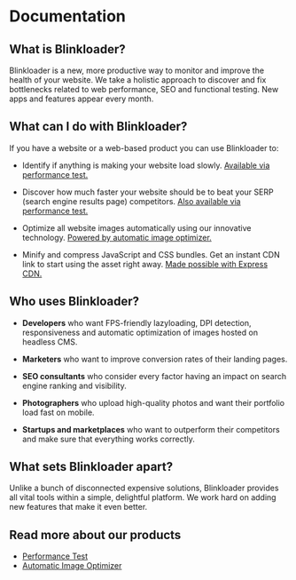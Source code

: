# Documentation

## What is Blinkloader?

Blinkloader is a new, more productive way to monitor and
improve the health of your website. We take a holistic approach
to discover and fix bottlenecks related to web performance,
SEO and functional testing. New apps and features appear every
month.

## What can I do with Blinkloader?

If you have a website or a web-based product
you can use Blinkloader to:

* Identify if anything is making your website load slowly.
<a href='https://blinkloader.com/test' target='_blank'>Available via performance test.</a>

* Discover how much faster your website should be to beat your
SERP (search engine results page) competitors.
<a href='https://blinkloader.com/test' target='_blank'>Also available via performance test.</a>

* Optimize all website images automatically using our innovative
technology.
<a href='https://blinkloader.com/image-optimizer' target='_blank'>Powered by automatic image optimizer.</a>

* Minify and compress JavaScript and CSS bundles. Get an instant
CDN link to start using the asset right away.
<a href='https://blinkloader.com/express-cdn' target='_blank'>Made possible with Express CDN.</a>

## Who uses Blinkloader?

* **Developers** who want FPS-friendly lazyloading, DPI detection, responsiveness
and automatic optimization of images hosted on headless CMS.

* **Marketers** who want to improve conversion rates of their landing pages.

* **SEO consultants** who consider every factor having an impact on search engine ranking and visibility.

* **Photographers** who upload high-quality photos and want their portfolio load fast on mobile.

* **Startups and marketplaces** who want to outperform their competitors and make sure that everything works correctly.

## What sets Blinkloader apart?

Unlike a bunch of disconnected expensive solutions, Blinkloader
provides all vital tools within a simple, delightful platform.
We work hard on adding new features that make it even better.

## Read more about our products

* [Performance Test](performance-test.md)
* [Automatic Image Optimizer](automatic-image-optimizer.md)
